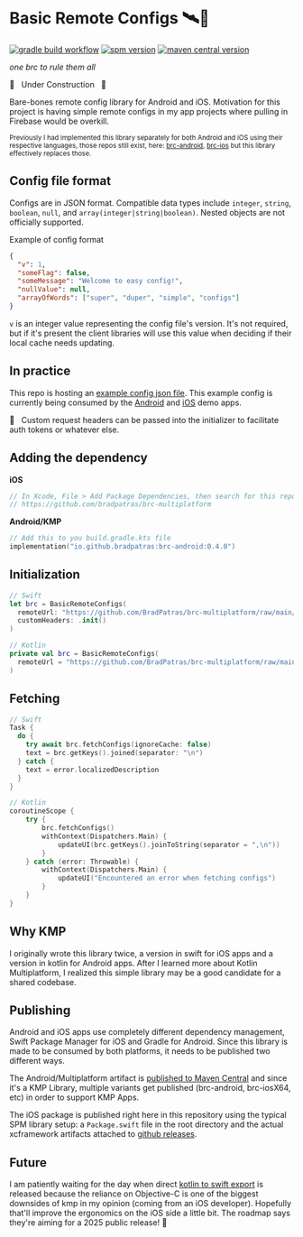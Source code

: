 # Basic Remote Configs 🛰📝
[![gradle build workflow](https://github.com/BradPatras/brc-multiplatform/actions/workflows/gradle.yml/badge.svg)](https://github.com/BradPatras/brc-multiplatform/actions/workflows/gradle.yml)
[![spm version](https://img.shields.io/badge/Swift%20Package%20Manager-0.4.0-blue?style=flat&logo=ios)](https://github.com/BradPatras/brc-multiplatform/releases)
[![maven central version](https://img.shields.io/badge/Maven%20Central-0.4.0-green?style=flat&logo=android)](https://central.sonatype.com/artifact/io.github.bradpatras/brc)

_one brc to rule them all_

🚧️ &nbsp; Under Construction &nbsp; 🚧

Bare-bones remote config library for Android and iOS.  Motivation for this project is having simple remote configs in my app projects where pulling in Firebase would be overkill.

<sup>Previously I had implemented this library separately for both Android and iOS using their respective languages, those repos still exist, here: [brc-android](https://github.com/bradpatras/brc-android), [brc-ios](https://github.com/bradpatras/brc-ios) but this library effectively replaces those.</sup>

## Config file format
Configs are in JSON format. Compatible data types include `integer`, `string`, `boolean`, `null`, and `array(integer|string|boolean)`. Nested objects are not officially supported.

Example of config format
```json
{
  "v": 1,
  "someFlag": false,
  "someMessage": "Welcome to easy config!",
  "nullValue": null,
  "arrayOfWords": ["super", "duper", "simple", "configs"]
}
```
`v` is an integer value representing the config file's version. It's not required, but if it's present the client libraries will use this value when deciding if their local cache needs updating.

## In practice
This repo is hosting an [example config json file](/examples/simple.json). This example config is currently being consumed by the [Android](https://github.com/BradPatras/brc-android) and [iOS](https://github.com/BradPatras/brc-ios) demo apps. 

🔐 &nbsp; Custom request headers can be passed into the initializer to facilitate auth tokens or whatever else.

## Adding the dependency
**iOS**
```swift
// In Xcode, File > Add Package Dependencies, then search for this repo:
// https://github.com/bradpatras/brc-multiplatform
```

**Android/KMP**
```kotlin
// Add this to you build.gradle.kts file
implementation("io.github.bradpatras:brc-android:0.4.0")
```

## Initialization
```swift
// Swift
let brc = BasicRemoteConfigs(
  remoteUrl: "https://github.com/BradPatras/brc-multiplatform/raw/main/simple-config.json",
  customHeaders: .init()
)
```

```kotlin
// Kotlin
private val brc = BasicRemoteConfigs(
  remoteUrl = "https://github.com/BradPatras/brc-multiplatform/raw/main/simple-config.json"
)
```

## Fetching

```swift
// Swift
Task {
  do {
    try await brc.fetchConfigs(ignoreCache: false)
    text = brc.getKeys().joined(separator: "\n")
  } catch {
    text = error.localizedDescription
  }
}
```

```kotlin
// Kotlin
coroutineScope {
    try {
        brc.fetchConfigs()
        withContext(Dispatchers.Main) {
            updateUI(brc.getKeys().joinToString(separator = ",\n"))
        }
    } catch (error: Throwable) {
        withContext(Dispatchers.Main) {
            updateUI("Encountered an error when fetching configs")
        }
    }
}
```

## Why KMP
I originally wrote this library twice, a version in swift for iOS apps and a version in kotlin for Android apps. After I learned more about Kotlin Multiplatform, I realized this simple library may be a good candidate for a shared codebase.

## Publishing
Android and iOS apps use completely different dependency management, Swift Package Manager for iOS and Gradle for Android. Since this library is made to be consumed by both platforms, it needs to be published two different ways.

The Android/Multiplatform artifact is [published to Maven Central](https://central.sonatype.com/search?q=io.github.bradpatras.brc) and since it's a KMP Library, multiple variants get published (brc-android, brc-iosX64, etc) in order to support KMP Apps.

The iOS package is published right here in this repository using the typical SPM library setup: a `Package.swift` file in the root directory and the actual xcframework artifacts attached to [github releases](https://github.com/BradPatras/brc-multiplatform/releases/tag/v0.4.0).

## Future
I am patiently waiting for the day when direct [kotlin to swift export](https://youtrack.jetbrains.com/issue/KT-64572/The-first-public-release-of-Swift-Export?_gl=1*fq78w3*_gcl_au*MTY3NTg0NDY3OS4xNzQ2NTc5NTQ0*FPAU*MTY3NTg0NDY3OS4xNzQ2NTc5NTQ0*_ga*MTQ5NTIyOTU0MS4xNzQ1OTgwOTIx*_ga_9J976DJZ68*czE3NDY4NDI4ODIkbzQkZzEkdDE3NDY4NDMwMTQkajU0JGwwJGgw) is released because the reliance on Objective-C is one of the biggest downsides of kmp in my opinion (coming from an iOS developer). Hopefully that'll improve the ergonomics on the iOS side a little bit. The roadmap says they're aiming for a 2025 public release! 🤞
